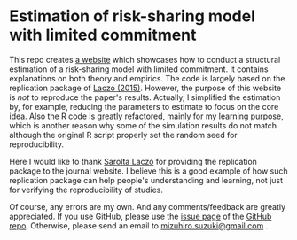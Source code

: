 # Estimation of risk-sharing model with limited commitment

This repo creates [a website](https://mizuhirosuzuki.github.io/risk_sharing_lc_estimation/) which showcases how to conduct a structural estimation of a risk-sharing model with limited commitment.
It contains explanations on both theory and empirics.
The code is largely based on the replication package of [Laczó (2015)](https://onlinelibrary.wiley.com/doi/abs/10.1111/jeea.12115).
However, the purpose of this website is *not* to reproduce the paper's results.
Actually, I simplified the estimation by, for example, reducing the parameters to estimate to focus on the core idea.
Also the R code is greatly refactored, mainly for my learning purpose, which is another reason why some of the simulation results do not match although the original R script properly set the random seed for reproducibility.

Here I would like to thank [Sarolta Laczó](https://saroltalaczo.wixsite.com/home) for providing the replication package to the journal website.
I believe this is a good example of how such replication package can help people's understanding and learning, not just for verifying the reproducibility of studies.

Of course, any errors are my own.
And any comments/feedback are greatly appreciated.
If you use GitHub, please use the [issue page](https://github.com/mizuhirosuzuki/risk_sharing_lc_estimation/issues) of the [GitHub repo](https://github.com/mizuhirosuzuki/risk_sharing_lc_estimation).
Otherwise, please send an email to mizuhiro.suzuki@gmail.com .
